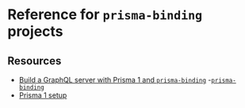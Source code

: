 # Reference for `prisma-binding` projects

## Resources

- [Build a GraphQL server with Prisma 1 and `prisma-binding`](https://v1.prisma.io/docs/1.13/tutorials/build-graphql-servers/development/build-a-graphql-server-with-prisma-ohdaiyoo6c)
-[`prisma-binding`](https://github.com/prisma-labs/prisma-binding)
- [Prisma 1 setup](https://v1.prisma.io/docs/1.34/get-started/01-setting-up-prisma-new-database-JAVASCRIPT-a002/)